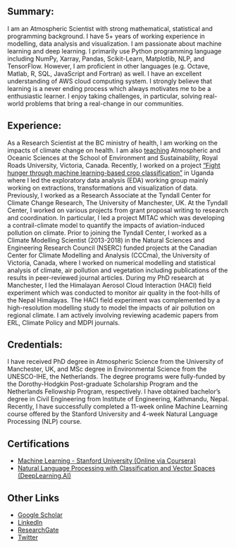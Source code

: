## Summary:
I am an Atmospheric Scientist with strong mathematical, statistical and programming background. I have 5+ years of working experience in modelling, data analysis and visualization. I am passionate about machine learning and deep learning. I primarily use Python programming language including NumPy, Xarray, Pandas, Scikit-Learn, Matplotlib, NLP, and TensorFlow. However, I am proficient in other languages (e.g. Octave, Matlab, R, SQL, JavaScript and Fortran) as well. I have an excellent understanding of AWS cloud computing system. I strongly believe that learning is a never ending process which always motivates me to be a enthusiastic learner. I enjoy taking challenges, in particular, solving real-world problems that bring a real-change in our communities.

## Experience:
As a Research Scientist at the BC ministry of health, I am working on the impacts of climate change on health. I am also [teaching](https://www.royalroads.ca/people/rudra-shrestha) Atmospheric and Oceanic Sciences at the School of Environment and Sustainability, Royal Roads University, Victoria, Canada. Recently, I worked on a project [“Fight hunger through machine learning-based crop classification”](https://www.linkedin.com/events/fight-hunger-through-machine-le6808197545211375616/) in Uganda where I led the exploratory data analysis (EDA) working group mainly working on extractions, transformations and visualization of data. Previously, I worked as a Research Associate at the Tyndall Center for Climate Change Research, The University of Manchester, UK. At the Tyndall Center, I worked on various projects from grant proposal writing to research and coordination. In particular, I led a project MITAC which was developing a contrail-climate model to quantify the impacts of aviation-induced pollution on climate. Prior to joining the Tyndall Center, I worked as a Climate Modelling Scientist (2013-2018) in the Natural Sciences and Engineering Research Council (NSERC) funded projects at the Canadian Center for Climate Modelling and Analysis (CCCma), the University of Victoria, Canada, where I worked on numerical modelling and statistical analysis of climate, air pollution and vegetation including publications of the results in peer-reviewed journal articles. During my PhD research at Manchester, I led the Himalayan Aerosol Cloud Interaction (HACI) field experiment which was conducted to monitor air quality in the foot-hills of the Nepal Himalayas. The HACI field experiment was complemented by a high-resolution modelling study to model the impacts of air pollution on regional climate. I am actively involving reviewing academic papers from ERL, Climate Policy and MDPI journals.

## Credentials:
I have received PhD degree in Atmospheric Science from the University of Manchester, UK, and MSc degree in Environmental Science from the UNESCO-IHE, the Netherlands. The degree programs were fully-funded by the Dorothy-Hodgkin Post-graduate Scholarship Program and the Netherlands Fellowship Program, respectively. I have obtained bachelor’s degree in Civil Engineering from Institute of Engineering, Kathmandu, Nepal. Recently, I have successfully completed a 11-week online Machine Learning course offered by the Stanford University and 4-week Natural Language Processing (NLP) course.

## Certifications
* [Machine Learning - Stanford University (Online via Coursera)](https://www.coursera.org/account/accomplishments/certificate/8WZT83DDJ2BK)
* [Natural Language Processing with Classification and Vector Spaces (DeepLearning.AI)](https://www.coursera.org/account/accomplishments/certificate/8QVP73BPXDBM)

## Other Links
* [Google Scholar](https://scholar.google.com/citations?user=AA0hfLQAAAAJ&hl=en)
* [LinkedIn](https://www.linkedin.com/in/rudra-shrestha-00b195bb/)
* [ResearchGate](https://www.researchgate.net/profile/Rudra-Shrestha-2)
* [Twitter](https://twitter.com/Rudra_climate)

